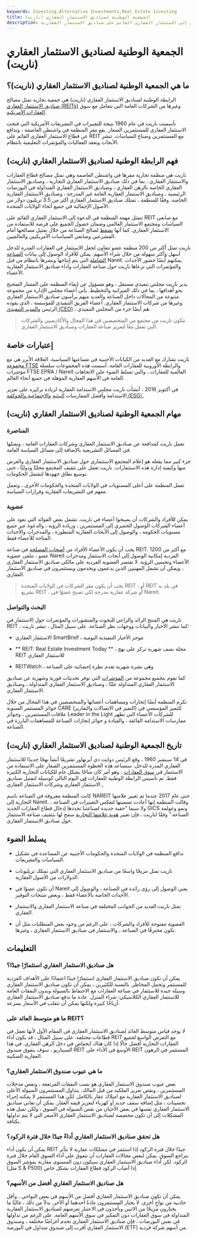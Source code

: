 ```yaml
---
keywords: Investing,Alternative Investments,Real Estate Investing
title: الجمعية الوطنية لصناديق الاستثمار العقاري (ناريت)
description: ناريت هي جمعية تجارية تتعامل مع صناعة صناديق الاستثمار العقاري وتدعو إلى الاستثمار العقاري القائم على صناديق الاستثمار العقارية.
---
```


# الجمعية الوطنية لصناديق الاستثمار العقاري (ناريت)
## ما هي الجمعية الوطنية لصناديق الاستثمار العقاري (ناريت)؟

الرابطة الوطنية لصناديق الاستثمار العقاري (ناريت) هي جمعية تجارية تمثل مصالح [صناديق الاستثمار العقاري (REITs)](/reit) وغيرها من الشركات العامة التي تتعامل مع سوق [العقارات الأمريكية](/realestate).

تأسست ناريت في عام 1960 نتيجة للتغييرات في التشريعات الأمريكية التي فتحت الاستثمار العقاري للمستثمرين الصغار. يقع مقر المنظمة في واشنطن العاصمة ، وتدافع عن قطاع الاستثمار العقاري القائم على REIT مع المستثمرين وصناع السياسات. تنشر الأبحاث وتعقد الفعاليات والمؤتمرات التعليمية بانتظام.

## فهم الرابطة الوطنية لصناديق الاستثمار العقاري (ناريت)

ناريت هي منظمة تجارية مقرها في واشنطن العاصمة وهي تمثل مصالح قطاع العقارات والاستثمار العقاري ، بما في ذلك صناديق الاستثمار العقاري التجارية ، وصناديق الاستثمار العقاري الخاصة بالرهن العقاري ، وصناديق الاستثمار العقاري المتداولة في البورصات الرئيسية ، وصناديق الاستثمار العقارية العامة غير المدرجة ، وصناديق الاستثمار العقارية الخاصة. وفقًا للمنظمة ، تمتلك صناديق الاستثمار العقاري أكثر من 3.5 تريليون دولار من الأصول الإجمالية في جميع أنحاء الولايات المتحدة.

تتمثل مهمة المنظمة في الدعوة إلى الاستثمار العقاري القائم على REIT مع صانعي السياسات ومجتمع الاستثمار العالمي وضمان حصول الجميع على فرصة للاستفادة من الاستثمار العقاري. كما أنها [تضغط](/lobby) لصالح الصناعة من خلال تمثيل مصالحها أمام المشرعين وصانعي السياسات الأمريكيين والعالميين.

ناريت تمثل أكثر من 200 منظمة عضو تتعاون لجعل الاستثمار في العقارات المدرة للدخل أسهل وأكثر سهولة من خلال شراء الأسهم. يمكن للأفراد الوصول إلى بيانات [الصناعة الشاملة](/industry) التي يتم إنتاجها ونشرها بانتظام من قبل Nareit. يمكنهم أيضًا حضور الأحداث والمؤتمرات التي ترعاها ناريت حول صناعة العقارات وأداء صناديق الاستثمار العقارية الأعضاء.

يدير ناريت مجلس تنفيذي مستقل ، وهو مسؤول عن إبقاء المنظمة على المسار الصحيح نحو أهدافها ، بما في ذلك الميزانية والتخطيط. يأتي أعضاء مجلس الإدارة من مجموعة متنوعة من المجالات داخل الصناعة والعديد منهم يرأسون صناديق الاستثمار العقاري وغيرها من شركات الاستثمار العقاري. أعضاء الفريق التنفيذي للمؤسسة ، الذي يقوده الرئيس [والمدير التنفيذي (CEO)](/ceo) ، هم أيضًا جزء من المجلس التنفيذي.

> تتكون ناريت من مجتمع من المتخصصين في هذا المجال والأكاديميين والشركات التي تعمل معًا لتعزيز صناعة العقارات وصناديق الاستثمار العقاري.

>

## إعتبارات خاصة

ناريت تشارك مع العديد من الكيانات الأجنبية في مساعيها السياسية. العلاقة الأبرز هي مع [مجموعة FTSE](/ftse) والرابطة الأوروبية للعقارات العامة. أسست هذه المجموعات سلسلة مؤشرات FTSE EPRA / Nareit العالمية للعقارات ، والتي تسلط الضوء على الاتجاهات العامة في الأسهم العقارية المؤهلة في جميع أنحاء العالم.

في أكتوبر 2016 ، أنشأت ناريت مجلس الاستدامة العقارية لزيادة تركيزه على تعزيز الاستدامة وأفضل الممارسات [البيئية](/environmental-social-and-governance-esg-criteria) [والاجتماعية والحوكمة (ESG).](/environmental-social-and-governance-esg-criteria)

## مهام الجمعية الوطنية لصناديق الاستثمار العقاري (ناريت)

### المناصرة

تعمل ناريت كمدافعة عن صناديق الاستثمار العقاري وشركات العقارات العامة ، وتمثلها في المسائل التشريعية بالإضافة إلى مسائل السياسة العامة.

جزء كبير مما يفعله هو إعلام المجتمع الاستثماري حول صناديق الاستثمار العقاري والغرض منها وكيفية إدارة هذه الاستثمارات. ناريت تعمل على تثقيف المجتمع محليًا ودوليًا ، حتى توسيع نطاق جهودها لتشمل الحكومات.

تعمل المنظمة على أعلى المستويات في الولايات المتحدة والحكومات الأخرى ، وتعمل معهم في التشريعات العقارية وقرارات السياسة.

### عضوية

يمكن للأفراد والشركات أن يصبحوا أعضاء في ناريت. تشمل بعض الفوائد التي تعود على أعضاء الشركات الوصول الحصري إلى المستثمرين ، وزيادة الرؤية ، والدعوة عبر جميع مستويات الحكومة ، والوصول إلى الأبحاث العقارية المتطورة ، والمدخرات والأحداث المتاحة للأعضاء فقط.

يجب أن يكون الأعضاء الأفراد من [أصحاب المصلحة](/stakeholder) في صناعة REIT. مع أكثر من 1200 عضو ، تتلقى عضوية Nareit الفردية إمكانية الوصول إلى أبحاث الاستثمار ومدخرات الأعضاء وتحسين الرؤية. لا تقتصر العضوية الفردية على مالكي صناديق الاستثمار العقاري ، ويمكن أن تشمل المهنيين الذين يدعمون ويخدمون ويستثمرون في صناديق الاستثمار العقاري.

> يجب أن يكون مقر الشركات في الولايات المتحدة REIT ، أو REIT في بلد به تشريع REIT ، أو شركة عقارية مدرجة لكي تصبح عضوًا في Nareit.

>

### البحث والتواصل

ناريت هي المنتج الرائد والراعي للبحوث والمنشورات والمؤتمرات حول الاستثمار في REIT ، كما تنشر الأخبار والبيانات ووجهات نظر الصناعة. على سبيل المثال ، تنشر ناريت:

- الاستثمار العقاري SmartBrief ، موجز الأخبار التنفيذية اليومية

- ** REIT: Real Estate Investment Today ** ، مجلة نصف شهرية تركز على نهج REIT للاستثمار العقاري

- REITWatch ، وهي نشرة شهرية تقدم نظرة إحصائية على الصناعة

كما تقوم بتجميع مجموعة من [المؤشرات](/index) التي توفر تحديثات فورية وشهرية عن صناديق الاستثمار العقاري المتداولة علنًا ، وصناديق الاستثمار العقاري المتداولة ، وصناديق الاستثمار العقاري.

تكرم المنظمة أيضًا إنجازات ومساهمات أعضائها والمتخصصين في هذا المجال من خلال جوائز المستثمر السنوية CARE (التميز في الاتصالات والتقارير) للتميز المؤسسي في علاقات المستثمرين ، وجوائز Leader in the Light للشركات الأعضاء التي تظهر ممارسات الاستدامة الفائقة ، والقيادة و جوائز إنجازات الصناعة للمساهمات البارزة في الصناعة.

## تاريخ الجمعية الوطنية لصناديق الاستثمار العقاري (ناريت)

في 14 سبتمبر 1960 ، وقع الرئيس دوايت دي أيزنهاور تشريعًا أنشأ نهجًا جديدًا للاستثمار العقاري المدرة للدخل. ستساعد هذه الخطوة المستثمرين الصغار على الاستفادة من الاستثمار في [سوق العقارات](/market) ، وهو أمر كان متاحًا بشكل عام للكيانات التجارية الكبيرة فقط. تم تأسيس الرابطة الوطنية للعقارات [في](/incorporate) اليوم التالي كوسيلة لتمثيل صناديق الاستثمار العقاري وشركات الاستثمار العقاري [.](/incorporate)

كانت المنظمة معروفة في الصناعة باسم NAREIT حتى عام 2017 عندما تم تغيير علامتها التجارية إلى Nareit. وقالت المنظمة إنها أعادت تسميتها لتعكس التغييرات في الصناعة ، ولا سيما "حقبة جديدة لصناعتنا تحددها إدخال قطاع العقارات الجديد GICS ونمو وعولمة الصناعة." وفقًا لناريت ، فإن تغيير [هوية علامتها التجارية](/brand-identity) سمح لها بتثقيف صناعة الاستثمار حول صناديق الاستثمار العقاري.

## يسلط الضوء

- تدافع المنظمة في الولايات المتحدة والحكومات الأجنبية عن المساعدة في تشكيل السياسات والتشريعات.

- ناريت تمثل مزيجًا واسعًا من صناديق الاستثمار العقاري التي تمتلك تريليونات الدولارات من الأصول العقارية.

- أن تكون عضوًا في Nareit يعني الوصول إلى رؤى رائدة في الصناعة ، والوصول إلى الأحداث الخاصة بالأعضاء فقط ، وبعض منتجات التوفير.

- تمثل ناريت العديد من الجوانب المختلفة في صناعة الاستثمار العقاري والاستثمار العقاري.

- العضوية مفتوحة للأفراد والشركات ، على الرغم من وجود بعض المتطلبات مثل أن تكون محترفًا في الصناعة ، والاستثمار في صناديق الاستثمار العقاري ، وغيرها.

## التعليمات

### هل صناديق الاستثمار العقاري استثمارًا جيدًا؟

يمكن أن تكون صناديق الاستثمار العقاري استثمارًا جيدًا اعتمادًا على الأهداف الفردية للمستثمر وتحمل المخاطر. بالنسبة للكثيرين ، يمكن أن تكون صناديق الاستثمار العقاري وسيلة جيدة للاستثمار في صناعة العقارات مع الاحتفاظ بالسيولة وبدون النفقات العامة للاستثمار العقاري الكلاسيكي: شراء المنزل. عادة ما تدفع صناديق الاستثمار العقاري أرباحًا كبيرة ولكنها يمكن أن تتقلب في الأسعار بسرعة.

### ما هو متوسط العائد على REIT؟

لا يوجد قياس متوسط العائد لصناديق الاستثمار العقاري في المقام الأول لأنها تعمل في قطاعات مختلفة. على سبيل المثال ، قد يكون أداء REIT مع التعرض الواسع لجميع العقارات التجارية أفضل حالًا إذا كان هناك انخفاض في دخل الرهن العقاري. في هذا السيناريو ، سوف يتفوق صندوق REIT الأوسع في الأداء على REIT المستثمر في الرهون العقارية السكنية.

### ما هي عيوب صندوق الاستثمار العقاري؟

بعض عيوب صندوق الاستثمار العقاري هو نسب النفقات المرتفعة ، ونقص مدخلات المستثمرين ، ونقص تعزيز الملكية من قبل المالك. يتداول المستثمرون السيولة الأعلى لصناديق الاستثمار العقارية مع امتلاك عقار بالكامل. لكن هذا المستثمر لا يمكنه إجراء تحسينات ، مثل إضافة سقف جديد أو كهرباء لتعزيز قيمة العقار. يمكن أن تعاني صناديق الاستثمار العقاري نفسها في بعض الأحيان من نقص السيولة في السوق ، ولكن تميل هذه المشكلات إلى أن تكون مخصصة لصناديق الاستثمار العقاري الأصغر التي لا يتم تداولها بكثافة.

### هل تحقق صناديق الاستثمار العقاري أداءً جيدًا خلال فترة الركود؟

يمكن أن يكون أداء REIT جيدًا خلال فترة الركود إذا استثمر في ممتلكات عقارية لا تتأثر بتراجع السوق. يمكن لبعض مجالات العقارات أن تتفوق على أداء السوق العام خلال فترة الركود. لكن أداء صناديق الاستثمار العقاري سيكون دون المستوى مقارنة بمؤشر السوق (مثل S & P500) إذا أصاب الركود قطاع العقارات بشكل خاص.

### هل صناديق الاستثمار العقاري أفضل من الأسهم؟

يمكن أن تكون صناديق الاستثمار العقاري أفضل من الأسهم في بعض النواحي ، وأقل جاذبية من نواحٍ أخرى. لا يختار المستثمرون عادةً أحدهما أو الآخر. بدلاً من ذلك ، غالبًا ما يختارون مزيجًا من الاثنين ويأخذون في الاعتبار تعرضهم لصناديق الاستثمار العقارية المتداولة في سوق العقارات دون التفكير في سوق الأسهم العامة. على الرغم من تداولها في نفس البورصات ، فإن صناديق الاستثمار العقاري تخدم أغراضًا مختلفة ، وصندوق الاستثمار العقاري أقرب إلى صندوق متداول في البورصة (ETF) من أسهم شركة فردية.

